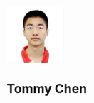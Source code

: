 ![alt text](https://github.com/tommychen99/professional-CS-resume/blob/master/profile_thumb.jpg)

# Tommy Chen
